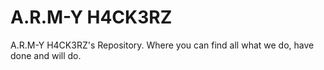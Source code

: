 # A.R.M-Y H4CK3RZ
A.R.M-Y H4CK3RZ's Repository.
Where you can find all what we do, have done and will do.
